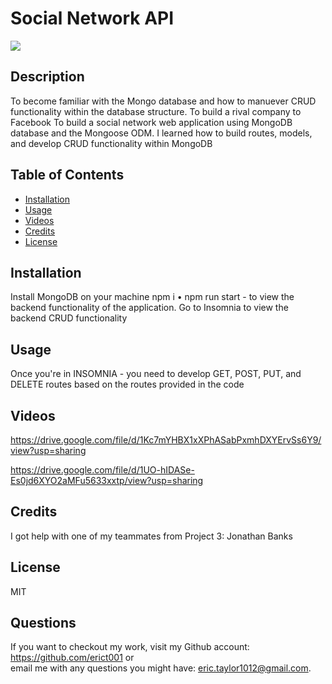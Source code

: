 # Social Network API

<a href="https://img.shields.io/badge/License-MIT-brightgreen"><img src="https://img.shields.io/badge/License-MIT-brightgreen"></a>

## Description
To become familiar with the Mongo database and how to manuever CRUD functionality within the database structure.
To build a rival company to Facebook
To build a social network web application using MongoDB database and the Mongoose ODM.
I learned how to build routes, models, and develop CRUD functionality within MongoDB

## Table of Contents
* [Installation](#Installation)
* [Usage](#Usage)
* [Videos](#Videos)
* [Credits](#Credits)
* [License](#License)

## Installation
Install MongoDB on your machine
npm i • npm run start - to view the backend functionality of the application.
Go to Insomnia to view the backend CRUD functionality


## Usage
Once you're in INSOMNIA - you need to develop GET, POST, PUT, and DELETE routes based on the routes provided in the code

## Videos
https://drive.google.com/file/d/1Kc7mYHBX1xXPhASabPxmhDXYErvSs6Y9/view?usp=sharing

https://drive.google.com/file/d/1UO-hIDASe-Es0jd6XYO2aMFu5633xxtp/view?usp=sharing

## Credits
I got help with one of my teammates from Project 3: Jonathan Banks

## License
MIT

## Questions
If you want to checkout my work, visit my Github account: https://github.com/erict001 or <br>
email me with any questions you might have: eric.taylor1012@gmail.com.

